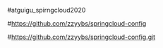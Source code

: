 #atguigu_spirngcloud2020

#https://github.com/zzyybs/springcloud-config

#https://github.com/zzyybs/springcloud-config.git

